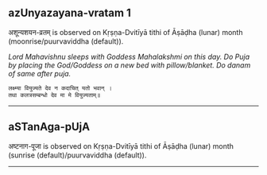 ## azUnyazayana-vratam 1
अशून्यशयन-व्रतम् is observed on Kṛṣṇa-Dvitīyā tithi of Āṣāḍha (lunar) month (moonrise/puurvaviddha (default)).

_Lord Mahavishnu sleeps with Goddess Mahalakshmi on this day. Do Puja by placing the God/Goddess on a new bed with pillow/blanket. Do danam of same after puja._

```
लक्ष्म्या वियुज्यते देव न कदाचित् यतो भवान् ।
तथा कलत्रसम्बन्धो देव मा मे वियुज्यताम्॥
```

---
## aSTanAga-pUjA
अष्टनाग-पूजा is observed on Kṛṣṇa-Dvitīyā tithi of Āṣāḍha (lunar) month (sunrise (default)/puurvaviddha (default)).



---
